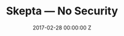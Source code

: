 ---
title: Skepta — No Security
date: 2017-02-28 00:00:00 Z
categories:
- promo
position: 17
is-front: true
image: "/uploads/skepta-no-security.jpg"
vimeo: 206030256
director: Matthew Walker + Skepta
production-company: Kode Media
camera: Arri 416 - Kodak 500T
layout: project
---